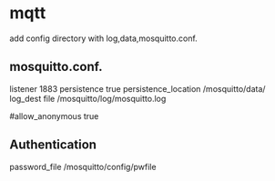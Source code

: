 # mqtt

add config directory with log,data,mosquitto.conf.

## mosquitto.conf.
listener 1883
persistence true
persistence_location /mosquitto/data/
log_dest file /mosquitto/log/mosquitto.log


#allow_anonymous true
## Authentication ##
password_file /mosquitto/config/pwfile
